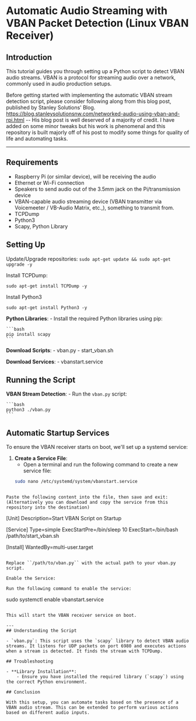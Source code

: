 # Automatic Audio Streaming with VBAN Packet Detection (Linux VBAN Receiver)

## Introduction

This tutorial guides you through setting up a Python script to detect VBAN audio streams. VBAN is a protocol for streaming audio over a network, commonly used in audio production setups.

Before getting started with implementing the automatic VBAN stream detection script, please consider following along from this blog post, published by Stanley Solutions' Blog. https://blog.stanleysolutionsnw.com/networked-audio-using-vban-and-rpi.html -- His blog post is well deserved of a majority of credit. I have added on some minor tweaks but his work is phenomenal and this repository is built majorly off of his post to modify some things for quality of life and automating tasks.

---
## Requirements

- Raspberry Pi (or similar device), will be receiving the audio
- Ethernet or Wi-Fi connection
- Speakers to send audio out of the 3.5mm jack on the Pi/transmission device
- VBAN-capable audio streaming device (VBAN transmitter via Voicemeeter / VB-Audio Matrix, etc.,), something to transmit from.
- TCPDump
- Python3
- Scapy, Python Library
## Setting Up

Update/Upgrade repositories:
``sudo apt-get update && sudo apt-get upgrade -y``

Install TCPDump:

```
sudo apt-get install TCPDump -y
```

Install Python3
```
sudo apt-get install Python3 -y
```

**Python Libraries**:
    - Install the required Python libraries using pip:

    ```bash
    pip install scapy
    ```

**Download Scripts**:
    - vban.py
    - start_vban.sh

**Download Services**:
    - vbanstart.service
## Running the Script

**VBAN Stream Detection**:
    - Run the `vban.py` script:

    ```bash
    python3 ./vban.py
    ```

## Automatic Startup Services

To ensure the VBAN receiver starts on boot, we'll set up a systemd service:

1. **Create a Service File**:
   - Open a terminal and run the following command to create a new service file:
   ```bash
   sudo nano /etc/systemd/system/vbanstart.service
```

Paste the following content into the file, then save and exit: (Alternatively you can download and copy the service from this repository into the destination)

```
[Unit]
Description=Start VBAN Script on Startup

[Service]
Type=simple
ExecStartPre=/bin/sleep 10
ExecStart=/bin/bash /path/to/start_vban.sh

[Install]
WantedBy=multi-user.target
```

Replace ``/path/to/vban.py`` with the actual path to your vban.py script.

Enable the Service:

Run the following command to enable the service:

```
sudo systemctl enable vbanstart.service
```

This will start the VBAN receiver service on boot.

---
## Understanding the Script

- `vban.py`: This script uses the `scapy` library to detect VBAN audio streams. It listens for UDP packets on port 6980 and executes actions when a stream is detected. It finds the stream with TCPDump.

## Troubleshooting

- **Library Installation**:
    - Ensure you have installed the required library (`scapy`) using the correct Python environment.

## Conclusion

With this setup, you can automate tasks based on the presence of a VBAN audio stream. This can be extended to perform various actions based on different audio inputs.
